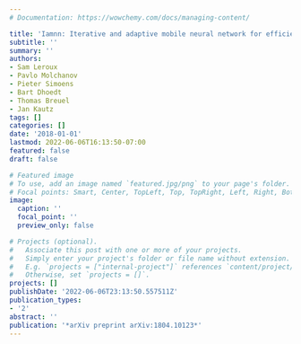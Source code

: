 ```yaml
---
# Documentation: https://wowchemy.com/docs/managing-content/

title: 'Iamnn: Iterative and adaptive mobile neural network for efficient image classification'
subtitle: ''
summary: ''
authors:
- Sam Leroux
- Pavlo Molchanov
- Pieter Simoens
- Bart Dhoedt
- Thomas Breuel
- Jan Kautz
tags: []
categories: []
date: '2018-01-01'
lastmod: 2022-06-06T16:13:50-07:00
featured: false
draft: false

# Featured image
# To use, add an image named `featured.jpg/png` to your page's folder.
# Focal points: Smart, Center, TopLeft, Top, TopRight, Left, Right, BottomLeft, Bottom, BottomRight.
image:
  caption: ''
  focal_point: ''
  preview_only: false

# Projects (optional).
#   Associate this post with one or more of your projects.
#   Simply enter your project's folder or file name without extension.
#   E.g. `projects = ["internal-project"]` references `content/project/deep-learning/index.md`.
#   Otherwise, set `projects = []`.
projects: []
publishDate: '2022-06-06T23:13:50.557511Z'
publication_types:
- '2'
abstract: ''
publication: '*arXiv preprint arXiv:1804.10123*'
---
```

